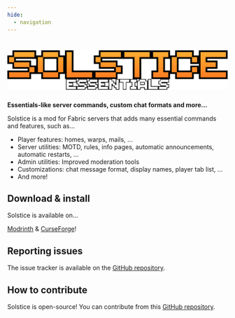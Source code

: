 ```yaml
---
hide:
  - navigation
---
```


# ![Solstice](assets/solstice.png)

**Essentials-like server commands, custom chat formats and more...**

Solstice is a mod for Fabric servers that adds many essential commands and features, such as...

- Player features: homes, warps, mails, ...
- Server utilities: MOTD, rules, info pages, automatic announcements, automatic restarts, ...
- Admin utilities: Improved moderation tools
- Customizations: chat message format, display names, player tab list, ...
- And more!

## Download & install

Solstice is available on...

[Modrinth](https://modrinth.com/mod/solstice-essentials) & [CurseForge](https://www.curseforge.com/minecraft/mc-mods/solstice)!

## Reporting issues

The issue tracker is available on the [GitHub repository](https://github.com/Ale32bit/Solstice/issues).

## How to contribute

Solstice is open-source! You can contribute from this [GitHub repository](https://github.com/Ale32bit/Solstice).